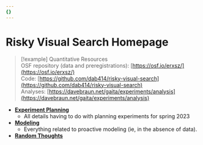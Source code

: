 ```yaml
---
{}
---
```

   
# Risky Visual Search Homepage   
   
> [!example] Quantitative Resources   
> OSF repository (data and preregistrations): [https://osf.io/erxsz/](https://osf.io/erxsz/)   
> Code: [https://github.com/dab414/risky-visual-search](https://github.com/dab414/risky-visual-search)   
> Analyses: [https://davebraun.net/gaita/experiments/analysis](https://davebraun.net/gaita/experiments/analysis)   
   
* **[Experiment Planning](./experiments.md)**    
    * All details having to do with planning experiments for spring 2023   
* **[Modeling](/not_created.md)**   
    * Everything related to proactive modeling (ie, in the absence of data).   
* **[Random Thoughts](./random-thoughts.md)**